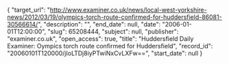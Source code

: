 {
  "target_url": "http://www.examiner.co.uk/news/local-west-yorkshire-news/2012/03/19/olympics-torch-route-confirmed-for-huddersfield-86081-30566614/", 
  "description": "", 
  "end_date": null, 
  "date": "2006-01-01T12:00:00", 
  "slug": 65208444, 
  "subject": null, 
  "publisher": "examiner.co.uk", 
  "open_access": true, 
  "title": "Huddersfield Daily Examiner: Oympics torch route confirmed for Huddersfield", 
  "record_id": "20060101T120000/jIoLTDj8iyPTwiNxCvLXFw==", 
  "start_date": null
}

